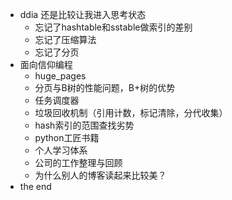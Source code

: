 - ddia 还是比较让我进入思考状态
    - 忘记了hashtable和sstable做索引的差别
    - 忘记了压缩算法
    - 忘记了分页
- 面向信仰编程
    - huge_pages
    - 分页与B树的性能问题，B+树的优势
    - 任务调度器
    - 垃圾回收机制（引用计数，标记清除，分代收集）
    - hash索引的范围查找劣势
    - python工匠书籍
    - 个人学习体系
    - 公司的工作整理与回顾
    - 为什么别人的博客读起来比较美？
- the end